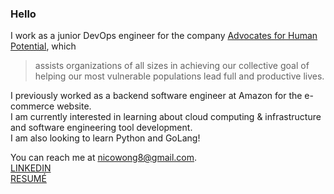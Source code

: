 ### Hello

I work as a junior DevOps engineer for the company [Advocates for Human Potential](https://www.ahpnet.com/), which
>assists organizations of all sizes in achieving our collective goal of helping our most vulnerable populations lead full and productive lives.

I previously worked as a backend software engineer at Amazon for the e-commerce website.\
I am currently interested in learning about cloud computing & infrastructure and software engineering tool development.\
I am also looking to learn Python and GoLang!

You can reach me at [nicowong8@gmail.com](mailto:nicowong8@gmail.com).\
[LINKEDIN](https://www.linkedin.com/in/nicomwong/)\
[RESUMÉ](https://github.com/nicomwong/resume-pdf/blob/main/Nico_Wong_Engineer_Resume.pdf)

<!--
**nicomwong/nicomwong** is a ✨ _special_ ✨ repository because its `README.md` (this file) appears on your GitHub profile.

Here are some ideas to get you started:

- 🔭 I’m currently working on ...
- 🌱 I’m currently learning ...
- 👯 I’m looking to collaborate on ...
- 🤔 I’m looking for help with ...
- 💬 Ask me about ...
- 📫 How to reach me: ...
- 😄 Pronouns: ...
- ⚡ Fun fact: ...
-->
